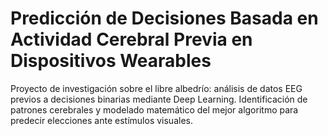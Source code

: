 # Predicción de Decisiones Basada en Actividad Cerebral Previa en Dispositivos Wearables
Proyecto de investigación sobre el libre albedrío: análisis de datos EEG previos a decisiones binarias mediante Deep Learning. Identificación de patrones cerebrales y modelado matemático del mejor algoritmo para predecir elecciones ante estímulos visuales.
